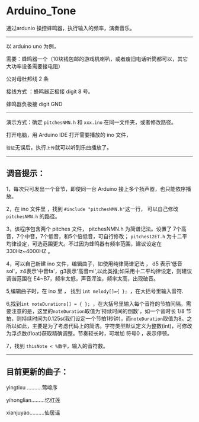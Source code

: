 # Arduino_Tone


通过ardunio 操控蜂鸣器，执行输入的频率，演奏音乐。

---

以 arduino uno 为例，

需要：蜂鸣器一个（10块钱包邮的游戏机喇叭，或者废旧电话听筒都可以，其它大功率设备需要接电阻）

   公对母杜邦线 2 条


接线方式 ：蜂鸣器正极接 digit 8 号。
          
   蜂鸣器负极接 digit GND 
    
--- 
    

演示方式：确定 `pitchesNMN.h` 和 `xxx.ino` 在同一文件夹，或者修改路径。

   打开电脑，用 Arduino IDE 打开需要播放的 ino 文件，
   
   `验证`无误后，执行`上传`就可以听到乐曲播放了。

---

## 调音提示：

1，每次只可发出一个音节，即使同一台 Arduino 接上多个扬声器，也只能依序播放。

2，在 ino 文件里 ，找到 `#include "pitchesNMN.h"`这一行， 可以自己修改 `pitchesNMN.h` 的路径。

3，该程序包含两个 pitches 文件， pitchesNMN.h 为简谱记法。设置了 7个高音，7个中音，7个低音，和5个倍低音，可自行修改； `pitches12ET.h` 为十二平
均律设定，可选范围更大。不过因为蜂鸣器有频率范围，建议设定在 330Hz~4000HZ 。

4，可以自己新建 ino 文件，编辑曲子，如使用纯律简谱记法 ， d5 表示'低音sol'，z4表示'中音fa'，g3表示'高音mi',以此类推;如采用十二平均律设定，则建议调谐范围在 E4~B7，频率太低，声音浑浊，频率太高，出现破音。

5,编辑曲子时，在 ino 里 ， 找到 `int melody[]={ }; `，在大括号里输入音符.

6,找到`int noteDurations[] = { }; `，在大括号里输入每个音符的节拍间隔。需要注意的是，这里的`noteDuration`取值为'持续时间的倒数'，如一个音时长 1/8 节拍，则持续时间为0.125s(我们设定一个节拍1秒钟)，而`noteDuration`取值为8。之所以如此，主要是为了考虑代码上的简洁。字符类型默认定义为整数(int)，可修改为浮点数(float)获取精确调整。节奏较长时，可增加 符号0 ，表示停顿。

7，找到 `thisNote < %数字`，输入的音符数。  

---

## 目前更新的曲子：

yingtixu ..........莺啼序 

yihonglian.........忆红莲

xianjuyao..........仙居谣
